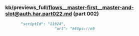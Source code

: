 ### kb/previews_full/flows__master-first__master-and-slot@auth.har.part022.md (part 002)

```md
       "scriptId": "11924",
                      "url": "https://n9
```

```
